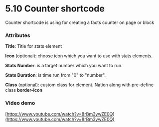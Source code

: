 # 5.10 Counter shortcode

Counter shortcode is using for creating a facts counter on page or block

### Attributes 

**Title**: Title for stats element

**Icon** \(optional\): choose icon which you want to use with stats elements.

**Stats Number**: is a target number which you want to run.

**Stats Duration**: is time run from "0" to "number".

**Class** \(optional\): custom class for element. Nation along with pre-define class **border-icon**

### Video demo 

[https://www.youtube.com/watch?v=8rBm3ywZE0Q](https://www.youtube.com/watch?v=8rBm3ywZE0Q)

